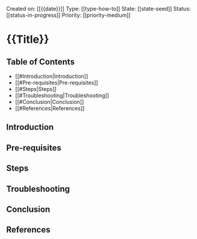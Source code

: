 Created on: [[{{date}}]] 
Type: [[type-how-to]]
State: [[state-seed]]
Status: [[status-in-progress]]
Priority: [[priority-medium]]
# {{Title}}

## Table of Contents

- [[#Introduction|Introduction]]
- [[#Pre-requisites|Pre-requisites]]
- [[#Steps|Steps]]
- [[#Troubleshooting|Troubleshooting]]
- [[#Conclusion|Conclusion]]
- [[#References|References]]

## Introduction


## Pre-requisites


## Steps


## Troubleshooting


## Conclusion


## References